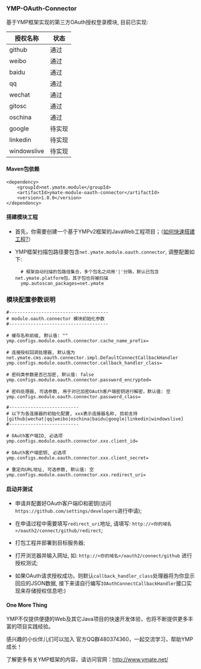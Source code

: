 ### YMP-OAuth-Connector

基于YMP框架实现的第三方OAuth授权登录模块, 目前已实现:

|授权名称|状态|
|---|---|
|github|通过|
|weibo|通过|
|baidu|通过|
|qq|通过|
|wechat|通过|
|gitosc|通过|
|oschina|通过|
|google|待实现|
|linkedin|待实现|
|windowslive|待实现|

#### Maven包依赖

    <dependency>
        <groupId>net.ymate.module</groupId>
        <artifactId>ymate-module-oauth-connector</artifactId>
        <version>1.0.0</version>
    </dependency>


#### 搭建模块工程

- 首先，你需要创建一个基于YMPv2框架的JavaWeb工程项目；（[如何快速搭建工程?](https://gitee.com/suninformation/ymate-platform-v2/wikis/Quickstart_New)）

- YMP框架扫描包路径要包含`net.ymate.module.oauth.connector`, 调整配置如下:

        # 框架自动扫描的包路径集合，多个包名之间用'|'分隔，默认已包含net.ymate.platform包，其子包也将被扫描
        ymp.autoscan_packages=net.ymate

### 模块配置参数说明

    #-------------------------------------
    # module.oauth.connector 模块初始化参数
    #-------------------------------------
    
    # 缓存名称前缀, 默认值: ""
    ymp.configs.module.oauth.connector.cache_name_prefix=
    
    # 连接授权回调处理器, 默认值为net.ymate.cms.oauth.connector.impl.DefaultConnectCallbackHandler
    ymp.configs.module.oauth.connector.callback_handler_class=
    
    # 密码类参数是否已加密, 默认值: false
    ymp.configs.module.oauth.connector.password_encrypted=
    
    # 密码处理器, 可选参数, 用于对已加密OAuth客户端密钥进行解密，默认值: 空
    ymp.configs.module.oauth.connector.password_class=
    
    #--------------------------
    # 以下为各连接器的初始化配置, xxx表示连接器名称, 目前支持[github|wechat|qq|weibo|oschina|baidu|google|linkedin|windowslive]
    #--------------------------
    
    # OAuth客户端ID, 必选项
    ymp.configs.module.oauth.connector.xxx.client_id=
    
    # OAuth客户端密钥, 必选项
    ymp.configs.module.oauth.connector.xxx.client_secret=
    
    # 重定向URL地址, 可选参数, 默认值: 空
    ymp.configs.module.oauth.connector.xxx.redirect_uri=

#### 启动并测试

- 申请并配置好OAuth客户端ID和密钥(访问`https://github.com/settings/developers`进行申请);

- 在申请过程中需要填写`redirect_uri`地址, 请填写: `http://<你的域名>/oauth2/connect/github/redirect`;

- 打包工程并部署到目标服务器;

- 打开浏览器并输入网址, 如: `http://<你的域名>/oauth2/connect/github` 进行授权测试;

- 如果OAuth请求授权成功，则默认`callback_handler_class`处理器将为你显示回应的JSON数据, 接下来请自行编写`IOAuthConnectCallbackHandler`接口实现来存储授权信息吧:)

#### One More Thing

YMP不仅提供便捷的Web及其它Java项目的快速开发体验，也将不断提供更多丰富的项目实践经验。

感兴趣的小伙伴儿们可以加入 官方QQ群480374360，一起交流学习，帮助YMP成长！

了解更多有关YMP框架的内容，请访问官网：http://www.ymate.net/